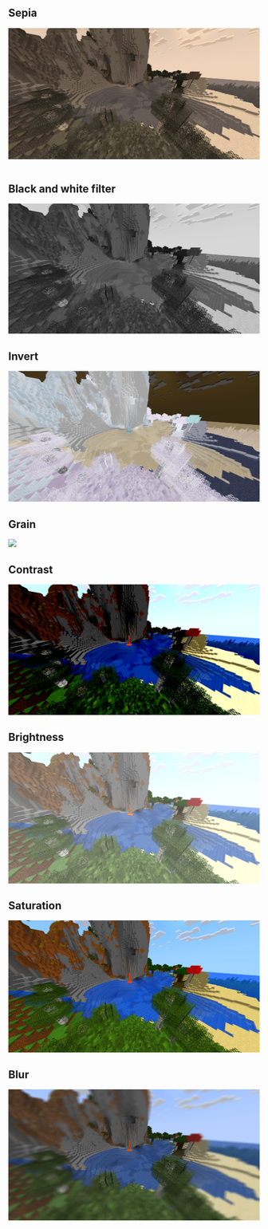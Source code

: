 ## Sepia
![](../img/sepia.png)

```glsl

```

## Black and white filter
![](../img/gray.png)

## Invert
![](../img/invert.png)

## Grain
![](../img/grain.png)

## Contrast
![](../img/contrast.png)

## Brightness
![](../img/brightness.png)

## Saturation
![](../img/saturation.png)

## Blur
![](../img/blur.png)
